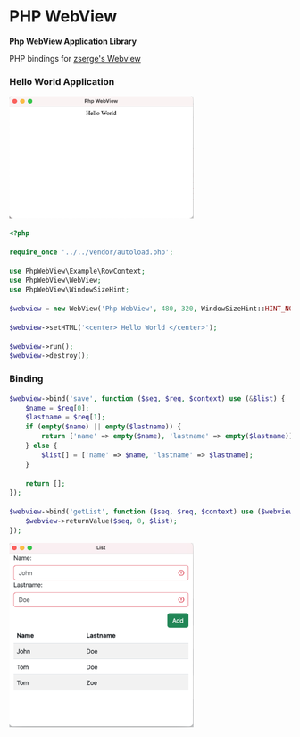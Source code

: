# PHP WebView

**Php WebView Application Library**

PHP bindings for [zserge's Webview](https://github.com/webview/webview)

### Hello World Application


<img src="./example/helloworld/helloworld.png" width="330px">

```php
<?php

require_once '../../vendor/autoload.php';

use PhpWebView\Example\RowContext;
use PhpWebView\WebView;
use PhpWebView\WindowSizeHint;

$webview = new WebView('Php WebView', 480, 320, WindowSizeHint::HINT_NONE, true);

$webview->setHTML('<center> Hello World </center>');

$webview->run();
$webview->destroy();

```

### Binding

```php
$webview->bind('save', function ($seq, $req, $context) use (&$list) {
    $name = $req[0];
    $lastname = $req[1];
    if (empty($name) || empty($lastname)) {
        return ['name' => empty($name), 'lastname' => empty($lastname)];
    } else {
        $list[] = ['name' => $name, 'lastname' => $lastname];
    }

    return [];
});

$webview->bind('getList', function ($seq, $req, $context) use ($webview, &$list) {
    $webview->returnValue($seq, 0, $list);
});
```

<img src="./example/binding/binding.png" width="330px">
